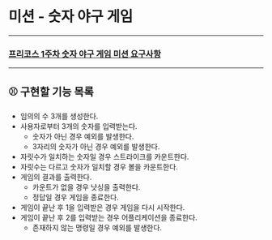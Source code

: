 # 미션 - 숫자 야구 게임

---

### [프리코스 1주차 숫자 야구 게임 미션 요구사항](https://github.com/woowacourse/java-baseball-precourse/blob/main/README.md)

---
## ⚾ 구현할 기능 목록


- 임의의 수 3개를 생성한다.
- 사용자로부터 3개의 숫자를 입력받는다.
  - 숫자가 아닌 경우 예외를 발생한다.
  - 3자리의 숫자가 아닌 경우 예외를 발생한다.
- 자릿수가 일치하는 숫자일 경우 스트라이크를 카운트한다.
- 자릿수는 다르고 숫자가 일치할 경우 볼을 카운트한다.
- 게임의 결과를 출력한다.
  - 카운트가 없을 경우 낫싱을 출력한다.
  - 정답일 경우 게임을 종료한다.
- 게임이 끝난 후 1을 입력받은 경우 게임을 다시 시작한다.
- 게임이 끝난 후 2를 입력받는 경우 어플리케이션을 종료한다.
  - 존재하지 않는 명령일 경우 예외를 발생한다.